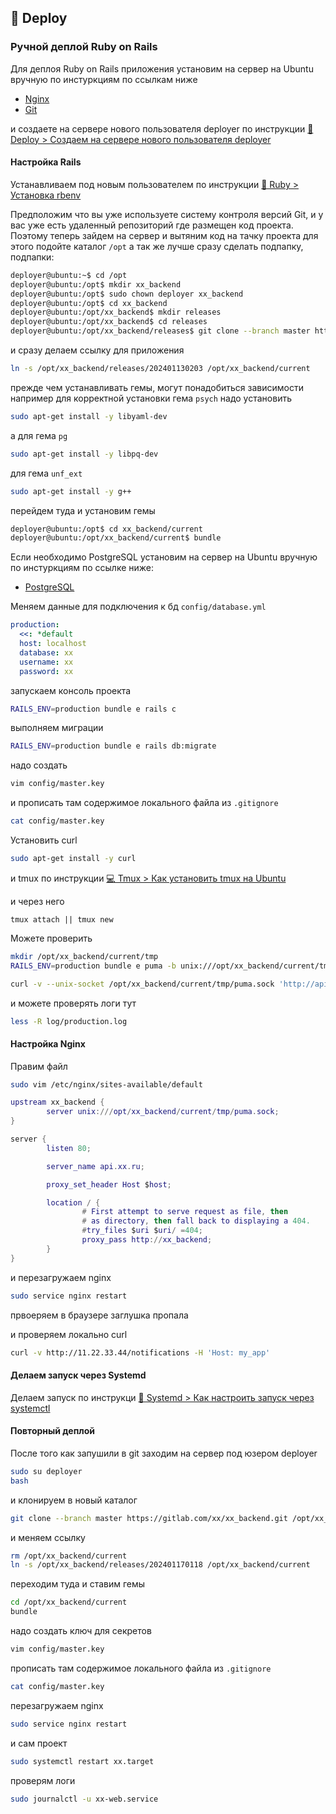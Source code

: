 ## 🚀 Deploy

### Ручной деплой Ruby on Rails

Для деплоя Ruby on Rails приложения
установим на сервер на Ubuntu вручную
по инстуркциям по ссылкам ниже
* [Nginx](../nginx/install.md)
* [Git](../git/install.md)

и создаете на сервере нового пользователя deployer по инструкции [🚀 Deploy > Создаем на сервере нового пользователя deployer](deployer.md)


#### Настройка Rails

Устанавливаем под новым пользователем по инструкции [💎 Ruby > Установка rbenv](../ruby/install.md)

Предположим что вы уже используете систему контроля версий Git,
и у вас уже есть удаленный репозиторий где размещен код проекта.
Поэтому теперь зайдем на сервер и вытяним код на тачку проекта
для этого подойте каталог `/opt`
а так же лучше сразу сделать подпапку, подпапки:
```sh
deployer@ubuntu:~$ cd /opt
deployer@ubuntu:/opt$ mkdir xx_backend
deployer@ubuntu:/opt$ sudo chown deployer xx_backend
deployer@ubuntu:/opt$ cd xx_backend
deployer@ubuntu:/opt/xx_backend$ mkdir releases
deployer@ubuntu:/opt/xx_backend$ cd releases
deployer@ubuntu:/opt/xx_backend/releases$ git clone --branch master https://gitlab.com/xx/xx_backend.git /opt/xx_backend/releases/202401130203
```

и сразу делаем ссылку для приложения
```sh
ln -s /opt/xx_backend/releases/202401130203 /opt/xx_backend/current
```

прежде чем устанавливать гемы, могут понадобиться зависимости
например для корректной установки гема `psych` надо установить
```sh
sudo apt-get install -y libyaml-dev
```

а для гема `pg` 
```sh
sudo apt-get install -y libpq-dev
```

для гема `unf_ext`
```sh
sudo apt-get install -y g++
```

перейдем туда и установим гемы
```sh
deployer@ubuntu:/opt$ cd xx_backend/current
deployer@ubuntu:/opt/xx_backend/current$ bundle
```

Если необходимо PostgreSQL
установим на сервер на Ubuntu вручную
по инстуркциям по ссылке ниже:
* [PostgreSQL](../postgresql/install.md)

Меняем данные для подключения к бд `config/database.yml`
```yaml
production:
  <<: *default
  host: localhost
  database: xx
  username: xx
  password: xx
```

запускаем консоль проекта
```sh
RAILS_ENV=production bundle e rails c
```

выполняем миграции
```sh
RAILS_ENV=production bundle e rails db:migrate
```

надо создать
```sh
vim config/master.key 
```

и прописать там содержимое локального файла из `.gitignore`
```sh
cat config/master.key 
```

Установить curl
```sh
sudo apt-get install -y curl
```

и tmux по инструкции [💻 Tmux > Как установить tmux на Ubuntu](../tmux/install.md)

и через него
```
tmux attach || tmux new
```

Можете проверить
```sh
mkdir /opt/xx_backend/current/tmp
RAILS_ENV=production bundle e puma -b unix:///opt/xx_backend/current/tmp/puma.sock
```

```sh
curl -v --unix-socket /opt/xx_backend/current/tmp/puma.sock 'http://api.xx.ru/notifications'
```

и можете проверять логи тут
```sh
less -R log/production.log
```


#### Настройка Nginx

Правим файл
```sh
sudo vim /etc/nginx/sites-available/default
```

```lua
upstream xx_backend {
        server unix:///opt/xx_backend/current/tmp/puma.sock;
}

server {
        listen 80;

        server_name api.xx.ru;

        proxy_set_header Host $host;

        location / {
                # First attempt to serve request as file, then
                # as directory, then fall back to displaying a 404.
                #try_files $uri $uri/ =404;
                proxy_pass http://xx_backend;
        }
}
```

и перезагружаем nginx

```sh
sudo service nginx restart
```

првоеряем в браузере заглушка пропала

и проверяем локально curl
```sh
curl -v http://11.22.33.44/notifications -H 'Host: my_app'
```


#### Делаем запуск через Systemd

Делаем запуск по инструкци [🔧 Systemd > Как настроить запуск через systemctl](../systemd/start.md)


#### Повторный деплой

После того как запушили в git
заходим на сервер под юзером deployer
```sh
sudo su deployer
bash
```

и клонируем в новый каталог
```sh
git clone --branch master https://gitlab.com/xx/xx_backend.git /opt/xx_backend/releases/202401170118
```

и меняем ссылку
```sh
rm /opt/xx_backend/current
ln -s /opt/xx_backend/releases/202401170118 /opt/xx_backend/current
```

переходим туда и ставим гемы
```sh
cd /opt/xx_backend/current
bundle
```

надо создать ключ для секретов
```sh
vim config/master.key 
```

прописать там содержимое локального файла из `.gitignore`
```sh
cat config/master.key 
```

перезагружаем nginx
```sh
sudo service nginx restart
```

и сам проект
```sh
sudo systemctl restart xx.target
```

проверям логи
```sh
sudo journalctl -u xx-web.service
```